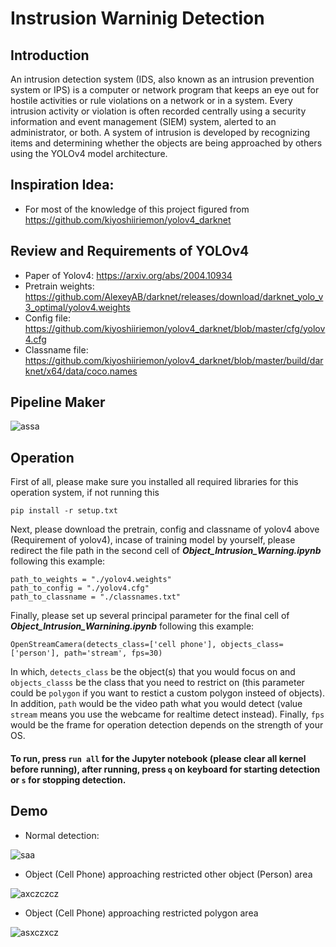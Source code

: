 # Instrusion Warninig Detection
## Introduction
An intrusion detection system (IDS, also known as an intrusion prevention system or IPS) is a computer or network program that keeps an eye out for hostile activities or rule violations on a network or in a system. Every intrusion activity or violation is often recorded centrally using a security information and event management (SIEM) system, alerted to an administrator, or both. A system of intrusion is developed by recognizing items and determining whether the objects are being approached by others using the YOLOv4 model architecture.

## Inspiration Idea:
- For most of the knowledge of this project figured from https://github.com/kiyoshiiriemon/yolov4_darknet

## Review and Requirements of YOLOv4
- Paper of Yolov4: https://arxiv.org/abs/2004.10934
- Pretrain weights: https://github.com/AlexeyAB/darknet/releases/download/darknet_yolo_v3_optimal/yolov4.weights
- Config file: https://github.com/kiyoshiiriemon/yolov4_darknet/blob/master/cfg/yolov4.cfg
- Classname file: https://github.com/kiyoshiiriemon/yolov4_darknet/blob/master/build/darknet/x64/data/coco.names

## Pipeline Maker

![assa](https://user-images.githubusercontent.com/81562297/223040795-b60666de-a96f-4efb-859b-da9a8c2f6a5e.jpeg)

## Operation
First of all, please make sure you installed all required libraries for this operation system, if not running this
```
pip install -r setup.txt
```
Next, please download the pretrain, config and classname of yolov4 above (Requirement of yolov4), incase of training model by yourself, please redirect the file path in the second cell of ***Object_Intrusion_Warning.ipynb*** following this example:
```
path_to_weights = "./yolov4.weights"
path_to_config = "./yolov4.cfg"
path_to_classname = "./classnames.txt"
```
Finally, please set up several principal parameter for the final cell of ***Object_Intrusion_Warnining.ipynb*** following this example:
```
OpenStreamCamera(detects_class=['cell phone'], objects_class=['person'], path='stream', fps=30)
```
In which, `detects_class` be the object(s) that you would focus on and `objects_classs` be the class that you need to restrict on (this parameter could be `polygon` if you want to restict a custom polygon insteed of objects). In addition, `path` would be the video path what you would detect (value `stream` means you use the webcame for realtime detect instead). Finally, `fps` would be the frame for operation detection depends on the strength of your OS.

#### To run, press `run all` for the Jupyter notebook (please clear all kernel before running), after running, press `q` on keyboard for starting detection or `s` for stopping detection.

## Demo
- Normal detection:

![saa](https://user-images.githubusercontent.com/81562297/223044983-92e9c433-65a9-40e1-a1a7-6f6e4bcdb8df.png)

- Object (Cell Phone) approaching restricted other object (Person) area

![axczczcz](https://user-images.githubusercontent.com/81562297/223044992-e9730984-422b-49d4-be6c-5258ff648876.png)

- Object (Cell Phone) approaching restricted polygon area

![asxczxcz](https://user-images.githubusercontent.com/81562297/223044996-bbde06e0-2c37-4bb8-87ab-b24e1bbefcd8.png)
